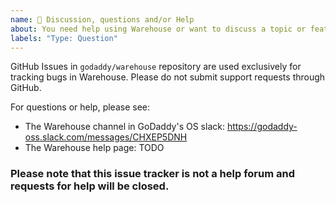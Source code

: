 ```yaml
---
name: 💬 Discussion, questions and/or Help
about: You need help using Warehouse or want to discuss a topic or feature.
labels: "Type: Question"
---
```


GitHub Issues in `godaddy/warehouse` repository are used exclusively for tracking bugs in Warehouse.
Please do not submit support requests through GitHub.

For questions or help, please see:
- The Warehouse channel in GoDaddy's OS slack: https://godaddy-oss.slack.com/messages/CHXEP5DNH
- The Warehouse help page: TODO

### Please note that this issue tracker is not a help forum and requests for help will be closed.
